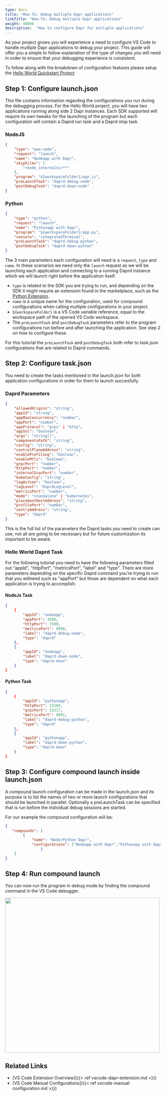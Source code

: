 ```yaml
---
type: docs
title: "How-To: Debug multiple Dapr applications"
linkTitle: "How-To: Debug multiple Dapr applications"
weight: 40000
description:  "How to configure Dapr for multiple applications"
---
```


As your project grows you will experience a need to configure VS Code to handle multiple Dapr applications to debug your project. This guide will offer you a simple to follow explanation of the type of changes you will need
in order to ensure that your debugging experience is consistent.

To follow along with the breakdown of configuration features please setup the [Hello World Quickstart Project](https://github.com/dapr/quickstarts/tree/v1.0.0/hello-world) 

## Step 1: Configure launch.json
This file contains information regarding the configurations you run during the debugging process. For the Hello World project, you will have two applications running along side 2 Dapr instances.
Each SDK supported will require its own tweaks for the launching of the program but each configuration will contain a Daprd run task and a Daprd stop task.



### NodeJS

```json
{
    "type": "pwa-node",
    "request": "launch",
    "name": "Nodeapp with Dapr",
    "skipFiles": [
        "<node_internals>/**"
    ],
    "program": "${workspaceFolder}/app.js",
    "preLaunchTask": "daprd-debug-node",
    "postDebugTask": "daprd-down-node"
}
```

### Python

```json
{
    "type": "python",
    "request": "launch",
    "name": "Pythonapp with Dapr",
    "program": "${workspaceFolder}/app.py",   
    "console": "integratedTerminal",
    "preLaunchTask": "daprd-debug-python",
    "postDebugTask": "daprd-down-python"
}
```

The 3 main parameters each configuration will need is a `request`, `type` and `name`. In these scenarios we need only the `launch` request as we will be launching each application and connecting to a running Daprd instance which we will launch right before the application itself.

- `type` is related to the SDK you are trying to run, and depending on the SDK it might require an extension found in the marketplace, such as the [Python Extension](https://marketplace.visualstudio.com/items?itemName=ms-python.python).
- `name` is a unique name for the configuration, used for compound configurations when calling multiple configurations in your project.
- `${workspaceFolder}` is a VS Code variable reference, equal to the workspace path of the opened VS Code workspace.
- The `preLaunchTask` and `postDebugTask` parameters refer to the program configurations run before and after launching the application. See step 2 on how to configure these.

For this tutorial the `preLaunchTask` and `postDebugTask` both refer to task.json configurations that are related to Daprd commands.


## Step 2: Configure  task.json

You need to create the tasks mentioned in the launch.json for both application configurations in order for them to launch succesfully.

### Daprd Parameters
```json
{
    "allowedOrigins": "string",
    "appId": "string",
    "appMaxConcurrency": "number",
    "appPort": "number",
    "appProtocol": "grpc" | "http",
    "appSsl": "boolean",
    "args": "string[]",
    "componentsPath": "string",
    "config": "string",
    "controlPlaneAddress": "string",
    "enableProfiling": "boolean",
    "enableMtls": "boolean",
    "grpcPort": "number",
    "httpPort": "number",
    "internalGrpcPort": "number",
    "kubeConfig": "string",
    "logAsJson": "boolean",
    "logLevel": "DaprdLogLevel",
    "metricsPort": "number",
    "mode": "standalone" | "kubernetes",
    "placementHostAddress": "string",
    "profilePort": "number",
    "sentryAddress": "string",
    "type": "daprd"
}
```

This is the full list of the parameters the Daprd tasks you need to create can use, not all are going to be necessary but for future customization its important to be aware.


### Hello World Daprd Task

For the following tutorial you need to have the following parameters filled out "appId", "httpPort", "metricsPort",  "label" and "type". There are more parameters depending on the specific Daprd command you're trying to run that you willneed such as "appPort" but those are dependent on what each application is trying to accomplish.

#### NodeJs Task

```json
{
    {
        "appId": "nodeapp",
        "appPort": 3000,
        "httpPort": 3500,
        "metricsPort": 9090,
        "label": "daprd-debug-node",
        "type": "daprd"
    },
    {
        "appId": "nodeapp",
        "label": "daprd-down-node",
        "type": "daprd-down"
    }
}
```

#### Python Task


```json
{
    {
        "appId": "pythonapp",
        "httpPort": 53109,
        "grpcPort": 53317,
        "metricsPort": 9091,
        "label": "daprd-debug-python",
        "type": "daprd"
    },
    {
        "appId": "pythonapp",
        "label": "daprd-down-python",
        "type": "daprd-down"
    }
}
```

## Step 3: Configure compound launch inside launch.json

A compound launch configuration can be made in the launch.json and its purpose is to list the names of two or more launch configurations that should be launched in parallel. Optionally a preLaunchTask can be specified that is run before the individual debug sessions are started.

For our example the compound configuration will be:

```json
{
   "compounds": [
        {
            "name": "Node/Python Dapr",
            "configurations": ["Nodeapp with Dapr","Pythonapp with Dapr"]
                }
    ]
}
```

## Step 4: Run compound launch

You can now run the program in debug mode by finding the compound command in the VS Code debugger.

<img src="/images/vscode-launch-configuration.png" width=500 >


## Related Links

* [VS Code Extension Overview]({{< ref vscode-dapr-extension.md >}})
* [VS Code Manual Configurations]({{< ref vscode-manual-configuration.md >}})
